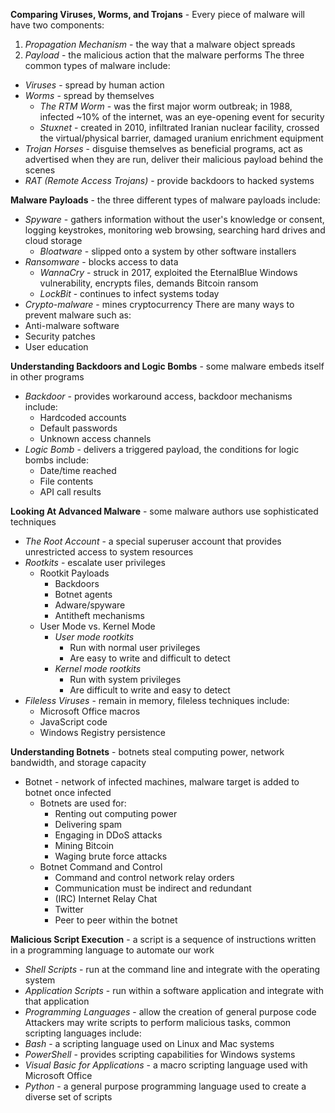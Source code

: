 **Comparing Viruses, Worms, and Trojans** - Every piece of malware will have two components:
1. *Propagation Mechanism* - the way that a malware object spreads
2. *Payload* - the malicious action that the malware performs
The three common types of malware include:
- *Viruses* - spread by human action
- *Worms* - spread by themselves
	- *The RTM Worm* - was the first major worm outbreak; in 1988, infected ~10% of the internet, was an eye-opening event for security
	- *Stuxnet* - created in 2010, infiltrated Iranian nuclear facility, crossed the virtual/physical barrier, damaged uranium enrichment equipment
- *Trojan Horses* - disguise themselves as beneficial programs, act as advertised when they are run, deliver their malicious payload behind the scenes
- *RAT (Remote Access Trojans)* - provide backdoors to hacked systems

**Malware Payloads** - the three different types of malware payloads include:
- *Spyware* - gathers information without the user's knowledge or consent, logging keystrokes, monitoring web browsing, searching hard drives and cloud storage
	- *Bloatware* - slipped onto a system by other software installers
- *Ransomware* - blocks access to data
	- *WannaCry* - struck in 2017, exploited the EternalBlue Windows vulnerability, encrypts files, demands Bitcoin ransom
	- *LockBit* - continues to infect systems today
- *Crypto-malware* - mines cryptocurrency
There are many ways to prevent malware such as:
- Anti-malware software
- Security patches
- User education

**Understanding Backdoors and Logic Bombs** - some malware embeds itself in other programs
- *Backdoor* - provides workaround access, backdoor mechanisms include:
	- Hardcoded accounts
	- Default passwords
	- Unknown access channels
- *Logic Bomb* - delivers a triggered payload, the conditions for logic bombs include:
	- Date/time reached
	- File contents
	- API call results

**Looking At Advanced Malware** - some malware authors use sophisticated techniques
- *The Root Account* - a special superuser account that provides unrestricted access to system resources
-  *Rootkits* - escalate user privileges
	- Rootkit Payloads
		- Backdoors
		- Botnet agents
		- Adware/spyware
		- Antitheft mechanisms
	- User Mode vs. Kernel Mode
		- *User mode rootkits*
			- Run with normal user privileges
			- Are easy to write and difficult to detect
		- *Kernel mode rootkits*
			- Run with system privileges
			- Are difficult to write and easy to detect
- *Fileless Viruses* - remain in memory, fileless techniques include:
	- Microsoft Office macros
	- JavaScript code
	- Windows Registry persistence

**Understanding Botnets** - botnets steal computing power, network bandwidth, and storage capacity
- Botnet - network of infected machines, malware target is added to botnet once infected
	- Botnets are used for:
		- Renting out computing power
		- Delivering spam
		- Engaging in DDoS attacks
		- Mining Bitcoin
		- Waging brute force attacks
	- Botnet Command and Control
		- Command and control network relay orders
		- Communication must be indirect and redundant
		- (IRC) Internet Relay Chat
		- Twitter
		- Peer to peer within the botnet

**Malicious Script Execution** - a script is a sequence of instructions written in a programming language to automate our work
- *Shell Scripts* - run at the command line and integrate with the operating system
- *Application Scripts* - run within a software application and integrate with that application
- *Programming Languages* - allow the creation of general purpose code
Attackers may write scripts to perform malicious tasks, common scripting languages include:
- *Bash* - a scripting language used on Linux and Mac systems
- *PowerShell* - provides scripting capabilities for Windows systems
- *Visual Basic for Applications* - a macro scripting language used with Microsoft Office
- *Python* - a general purpose programming language used to create a diverse set of scripts